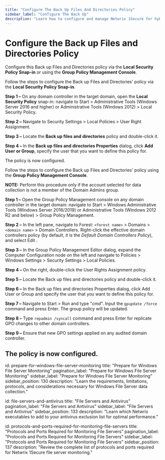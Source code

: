 ```yaml
---
title: "Configure The Back Up Files And Directories Policy"
sidebar_label: "Configure The Back Up"
description: "Learn how to configure and manage Netwrix 1Secure for hybrid security. This guide covers setup, monitoring, and analytics to help secure cloud and on prem data"
---
```


# Configure the Back up Files and Directories Policy

Configure this Back up Files and Directories policy via the **Local Security Policy Snap-in** or
using the **Group Policy Management Console**.

Follow the steps to configure the Back up Files and Directories' policy via the **Local Security
Policy Snap-in**.

**Step 1 –** On any domain controller in the target domain, open the **Local Security Policy**
snap-in: navigate to Start > Administrative Tools (Windows Server 2016 and higher) or Administrative
Tools (Windows 2012) > Local Security Policy.

**Step 2 –** Navigate to Security Settings > Local Policies > User Right Assignment.

**Step 3 –** Locate the **Back up files and directories** policy and double-click it.

**Step 4 –** In the **Back up files and directories Properties** dialog, click **Add User or
Group**, specify the user that you want to define this policy for.

The policy is now configured.

Follow the steps to configure the Back up Files and Directories' policy using the **Group Policy
Management Console**.

**NOTE:** Perform this procedure only if the account selected for data collection is not a member of
the Domain Admins group.

**Step 1 –** Open the Group Policy Management console on any domain controller in the target domain:
navigate to Start > Windows Administrative Tools (Windows Server 2016/2019) or Administrative Tools
(Windows 2012 R2 and below) > Group Policy Management.

**Step 2 –** In the left pane, navigate to Forest: `<forest name>` > Domains > `<domain name>` >
Domain Controllers. Right-click the effective domain controllers policy (by default, it is the
_Default Domain Controllers Policy_), and select Edit .

**Step 3 –** In the Group Policy Management Editor dialog, expand the Computer Configuration node on
the left and navigate to Policies > Windows Settings > Security Settings > Local Policies.

**Step 4 –** On the right, double-click the User Rights Assignment policy.

**Step 5 –** Locate the Back up files and directories policy and double-click it.

**Step 6 –** In the Back up files and directories Properties dialog, click Add User or Group and
specify the user that you want to define this policy for.

**Step 7 –** Navigate to Start > Run and type "_cmd_". Input the `gpupdate /force` command and press
Enter. The group policy will be updated.

**Step 8 –** Type `repadmin /syncall` command and press Enter for replicate GPO changes to other
domain controllers.

**Step 9 –** Ensure that new GPO settings applied on any audited domain controller.

## The policy is now configured.

id: prepare-for-windows-file-server-monitoring
title: "Prepare for Windows File Server Monitoring"
pagination_label: "Prepare for Windows File Server Monitoring"
sidebar_label: "Prepare for Windows File Server Monitoring"
sidebar_position: 130
description: "Learn the requirements, limitations, protocols, and considerations necessary for Windows File Server data collection."

id: file-servers-and-antivirus
title: "File Servers and Antivirus"
pagination_label: "File Servers and Antivirus"
sidebar_label: "File Servers and Antivirus"
sidebar_position: 133
description: "Learn which Netwrix executables to add to your antivirus exclusion list for optimal performance."

id: protocols-and-ports-required-for-monitoring-file-servers
title: "Protocols and Ports Required for Monitoring File Servers"
pagination_label: "Protocols and Ports Required for Monitoring File Servers"
sidebar_label: "Protocols and Ports Required for Monitoring File Servers"
sidebar_position: 137
description: "Review the complete list of protocols and ports required for Netwrix 1Secure file server monitoring."
